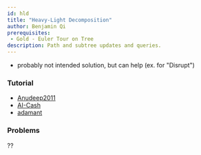 ```yaml
---
id: hld
title: "Heavy-Light Decomposition"
author: Benjamin Qi
prerequisites: 
 - Gold - Euler Tour on Tree
description: Path and subtree updates and queries.
---
```


 - probably not intended solution, but can help (ex. for "Disrupt")

### Tutorial

 - [Anudeep2011](https://blog.anudeep2011.com/heavy-light-decomposition/)
 - [AI-Cash](http://codeforces.com/blog/entry/22072)
 - [adamant](https://codeforces.com/blog/entry/53170)

### Problems

??
